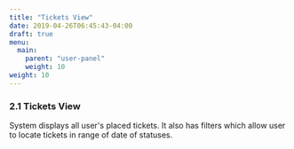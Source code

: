 ```yaml
---
title: "Tickets View"
date: 2019-04-26T06:45:43-04:00
draft: true
menu:
  main:
    parent: "user-panel"
    weight: 10
weight: 10
---
```


### 2.1 Tickets View

System displays all user's placed tickets. It also has filters which allow user
to locate tickets in range of date of statuses.

